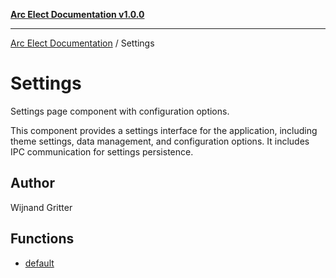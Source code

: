 [**Arc Elect Documentation v1.0.0**](../README.md)

---

[Arc Elect Documentation](../modules.md) / Settings

# Settings

Settings page component with configuration options.

This component provides a settings interface for the application,
including theme settings, data management, and configuration options.
It includes IPC communication for settings persistence.

## Author

Wijnand Gritter

## Functions

- [default](functions/default.md)
